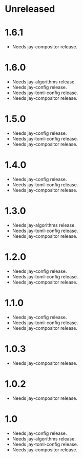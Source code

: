 # Unreleased

# 1.6.1

- Needs jay-compositor release.

# 1.6.0

- Needs jay-algorithms release.
- Needs jay-config release.
- Needs jay-toml-config release.
- Needs jay-compositor release.

# 1.5.0

- Needs jay-config release.
- Needs jay-toml-config release.
- Needs jay-compositor release.

# 1.4.0

- Needs jay-config release.
- Needs jay-toml-config release.
- Needs jay-compositor release.

# 1.3.0

- Needs jay-algorithms release.
- Needs jay-toml-config release.
- Needs jay-compositor release.

# 1.2.0

- Needs jay-config release.
- Needs jay-toml-config release.
- Needs jay-compositor release.

# 1.1.0

- Needs jay-config release.
- Needs jay-toml-config release.
- Needs jay-compositor release.

# 1.0.3

- Needs jay-compositor release.

# 1.0.2

- Needs jay-compositor release.

# 1.0

- Needs jay-config release.
- Needs jay-algorithms release.
- Needs jay-toml-config release.
- Needs jay-compositor release.
